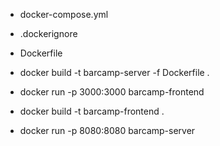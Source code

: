 - docker-compose.yml
- .dockerignore
- Dockerfile

- docker build -t barcamp-server -f Dockerfile .
- docker run -p 3000:3000 barcamp-frontend

- docker build -t barcamp-frontend .   
- docker run -p 8080:8080 barcamp-server    